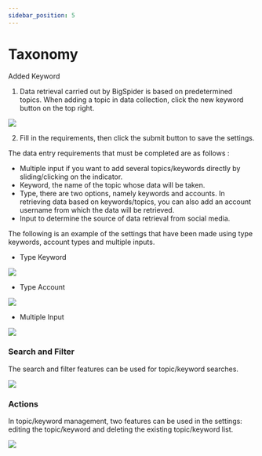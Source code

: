 ```yaml
---
sidebar_position: 5
---
```


# Taxonomy

Added Keyword

1.  Data retrieval carried out by BigSpider is based on predetermined topics. When adding a topic in data collection, click the new keyword button on the top right.

![](/img/bigspider/images/en//image2.png)

2.  Fill in the requirements, then click the submit button to save the settings.

The data entry requirements that must be completed are as follows :

- Multiple input if you want to add several topics/keywords directly by sliding/clicking on the indicator.
- Keyword, the name of the topic whose data will be taken.
- Type, there are two options, namely keywords and accounts. In retrieving data based on keywords/topics, you can also add an account username from which the data will be retrieved.
- Input to determine the source of data retrieval from social media.

The following is an example of the settings that have been made using type keywords, account types and multiple inputs.

- Type Keyword

![](/img/bigspider/images/en//image18.png)

- Type Account

![](/img/bigspider/images/en//image12.png)

- Multiple Input

![](/img/bigspider/images/en//image17.png)

### Search and Filter

The search and filter features can be used for topic/keyword searches.

![](/img/bigspider/images/en//image2.png)

### Actions

In topic/keyword management, two features can be used in the settings: editing the topic/keyword and deleting the existing topic/keyword list.

![](/img/bigspider/images/en//image14.png)
